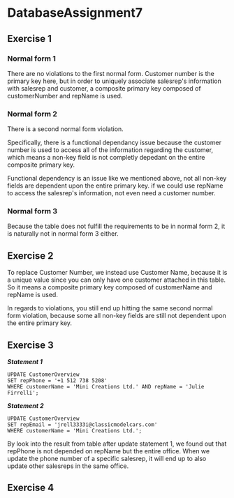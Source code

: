 # DatabaseAssignment7

## Exercise 1

### Normal form 1
There are no violations to the first normal form.
Customer number is the primary key here, but in order to uniquely associate salesrep's information with salesrep and customer, a composite primary key composed of customerNumber and repName is used.
### Normal form 2
There is a second normal form violation.

Specifically, there is a functional dependancy issue because the customer number is used to access all of the information regarding the customer, which means a non-key field is not completly depedant on the entire composite primary key. 

Functional dependency is an issue like we mentioned above, not all non-key fields are dependent upon the entire primary key.
if we could use repName to access the salesrep's information, not even need a customer number. 

### Normal form 3
Because the table does not fulfill the requirements to be in normal form 2, it is naturally not in normal form 3 either.

## Exercise 2
To replace Customer Number, we instead use Customer Name, because it is a unique value since you can only have one customer attached in this table. So it means a composite primary key composed of customerName and repName is used.

In regards to violations, you still end up hitting the same second normal form violation, because some all non-key fields are still not dependent upon the entire primary key. 

## Exercise 3
***Statement 1*** <br/>
```
UPDATE CustomerOverview
SET repPhone = '+1 512 738 5208'
WHERE customerName = 'Mini Creations Ltd.' AND repName = 'Julie Firrelli';
```
***Statement 2*** <br/>
```
UPDATE CustomerOverview
SET repEmail = 'jrell3333i@classicmodelcars.com'
WHERE customerName = 'Mini Creations Ltd.';
```
By look into the result from table after update statement 1, we found out that repPhone is not depended on repName but the entire office. When we update the phone number of a specific salesrep, it will end up to also update other salesreps in the same office.


## Exercise 4
